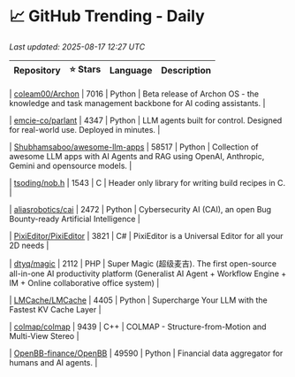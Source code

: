 # 📈 GitHub Trending - Daily

_Last updated: 2025-08-17 12:27 UTC_

| Repository | ⭐ Stars | Language | Description |
|------------|--------:|----------|-------------|

| [coleam00/Archon](https://github.com/coleam00/Archon) | 7016 | Python | Beta release of Archon OS - the knowledge and task management backbone for AI coding assistants. |

| [emcie-co/parlant](https://github.com/emcie-co/parlant) | 4347 | Python | LLM agents built for control. Designed for real-world use. Deployed in minutes. |

| [Shubhamsaboo/awesome-llm-apps](https://github.com/Shubhamsaboo/awesome-llm-apps) | 58517 | Python | Collection of awesome LLM apps with AI Agents and RAG using OpenAI, Anthropic, Gemini and opensource models. |

| [tsoding/nob.h](https://github.com/tsoding/nob.h) | 1543 | C | Header only library for writing build recipes in C. |

| [aliasrobotics/cai](https://github.com/aliasrobotics/cai) | 2472 | Python | Cybersecurity AI (CAI), an open Bug Bounty-ready Artificial Intelligence |

| [PixiEditor/PixiEditor](https://github.com/PixiEditor/PixiEditor) | 3821 | C# | PixiEditor is a Universal Editor for all your 2D needs |

| [dtyq/magic](https://github.com/dtyq/magic) | 2112 | PHP | Super Magic (超级麦吉). The first open-source all-in-one AI productivity platform (Generalist AI Agent + Workflow Engine + IM + Online collaborative office system) |

| [LMCache/LMCache](https://github.com/LMCache/LMCache) | 4405 | Python | Supercharge Your LLM with the Fastest KV Cache Layer |

| [colmap/colmap](https://github.com/colmap/colmap) | 9439 | C++ | COLMAP - Structure-from-Motion and Multi-View Stereo |

| [OpenBB-finance/OpenBB](https://github.com/OpenBB-finance/OpenBB) | 49590 | Python | Financial data aggregator for humans and AI agents. |
